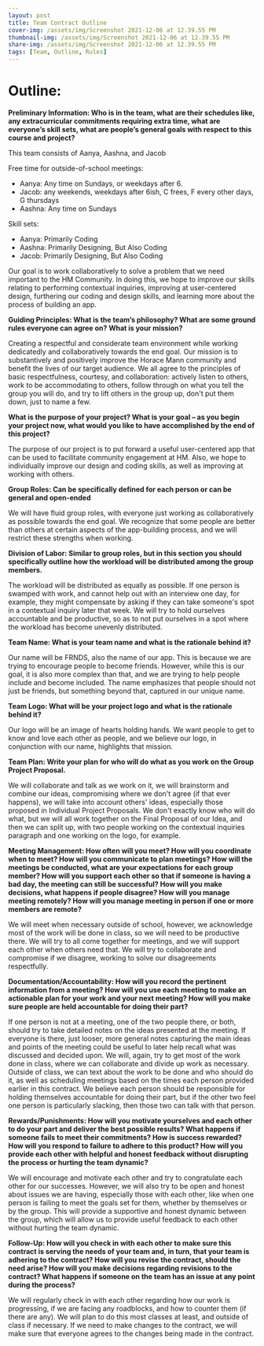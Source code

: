 ```yaml
---
layout: post
title: Team Contract Outline
cover-img: /assets/img/Screenshot 2021-12-06 at 12.39.55 PM
thumbnail-img: /assets/img/Screenshot 2021-12-06 at 12.39.55 PM
share-img: /assets/img/Screenshot 2021-12-06 at 12.39.55 PM
tags: [Team, Outline, Rules]
---
```


# Outline:

**Preliminary Information: Who is in the team, what are their schedules like, any extracurricular commitments requiring extra time, what are everyone’s skill sets, what are people’s general goals with respect to this course and project?**

This team consists of Aanya, Aashna, and Jacob

Free time for outside-of-school meetings:

* Aanya: Any time on Sundays, or weekdays after 6. 
* Jacob: any weekends, weekdays after 6ish, C frees, F every other days, G thursdays
* Aashna: Any time on Sundays

Skill sets:
* Aanya: Primarily Coding
* Aashna: Primarily Designing, But Also Coding
* Jacob: Primarily Designing, But Also Coding

Our goal is to work collaboratively to solve a problem that we need important to the HM Community. In doing this, we hope to improve our skills relating to performing contextual inquiries, improving at user-centered design, furthering our coding and design skills, and learning more about the process of building an app. 

**Guiding Principles: What is the team’s philosophy? What are some ground rules everyone can agree on? What is your mission?**

Creating a respectful and considerate team environment while working dedicatedly and collaboratively towards the end goal. Our mission is to substantively and positively improve the Horace Mann community and benefit the lives of our target audience. We all agree to the principles of basic respectfulness, courtesy, and collaboration: actively listen to others, work to be accommodating to others, follow through on what you tell the group you will do, and try to lift others in the group up, don't put them down, just to name a few. 

**What is the purpose of your project? What is your goal – as you begin your project now, what would you like to have accomplished by the end of this project?**

The purpose of our project is to put forward a useful user-centered app that can be used to facilitate community engagement at HM. Also, we hope to individually improve our design and coding skills, as well as improving at working with others. 

**Group Roles: Can be specifically defined for each person or can be general and open-ended**

We will have fluid group roles, with everyone just working as collaboratively as possible towards the end goal. We recognize that some people are better than others at certain aspects of the app-building process, and we will restrict these strengths when working. 

**Division of Labor: Similar to group roles, but in this section you should specifically outline how the workload will be distributed among the group members.**

The workload will be distributed as equally as possible. If one person is swamped with work, and cannot help out with an interview one day, for example, they might compensate by asking if they can take someone's spot in a contextual inquiry later that week. We will try to hold ourselves accountable and be productive, so as to not put ourselves in a spot where the workload has become unevenly distributed. 

**Team Name: What is your team name and what is the rationale behind it?**

Our name will be FRNDS, also the name of our app. This is because we are trying to encourage people to become friends. However, while this is our goal, it is also more complex than that, and we are trying to help people include and become included. The name emphasizes that people should not just be friends, but something beyond that, captured in our unique name. 

**Team Logo: What will be your project logo and what is the rationale behind it?**

Our logo will be an image of hearts holding hands. We want people to get to know and love each other as people, and we believe our logo, in conjunction with our name, highlights that mission. 

**Team Plan: Write your plan for who will do what as you work on the Group Project Proposal.**

We will collaborate and talk as we work on it, we will brainstorm and combine our ideas, compromising where we don't agree (if that ever happens), we will take into account others' ideas, especially those proposed in Individual Project Proposals. We don't exactly know who will do what, but we will all work together on the Final Proposal of our Idea, and then we can split up, with two people working on the contextual inquiries paragraph and one working on the logo, for example. 

**Meeting Management: How often will you meet? How will you coordinate when to meet? How will you communicate to plan meetings? How will the meetings be conducted, what are your expectations for each group member? How will you support each other so that if someone is having a bad day, the meeting can still be successful? How will you make decisions, what happens if people disagree? How will you manage meeting remotely? How will you manage meeting in person if one or more members are remote?**

We will meet when necessary outside of school, however, we acknowledge most of the work will be done in class, so we will need to be productive there. We will try to all come together for meetings, and we will support each other when others need that. We will try to collaborate and compromise if we disagree, working to solve our disagreements respectfully. 

**Documentation/Accountability: How will you record the pertinent information from a meeting? How will you use each meeting to make an actionable plan for your work and your next meeting? How will you make sure people are held accountable for doing their part?**

If one person is not at a meeting, one of the two people there, or both, should try to take detailed notes on the ideas presented at the meeting. If everyone is there, just looser, more general notes capturing the main ideas and points of the meeting could be useful to later help recall what was discussed and decided upon. We will, again, try to get most of the work done in class, where we can collaborate and divide up work as necessary. Outside of class, we can text about the work to be done and who should do it, as well as scheduling meetings based on the times each person provided earlier in this contract. We believe each person should be responsible for holding themselves accountable for doing their part, but if the other two feel one person is particularly slacking, then those two can talk with that person. 

**Rewards/Punishments: How will you motivate yourselves and each other to do your part and deliver the best possible results? What happens if someone fails to meet their commitments? How is success rewarded? How will you respond to failure to adhere to this product? How will you provide each other with helpful and honest feedback without disrupting the process or hurting the team dynamic?**

We will encourage and motivate each other and try to congratulate each other for our successes. However, we will also try to be open and honest about issues we are having, especially those with each other, like when one person is failing to meet the goals set for them, whether by themselves or by the group. This will provide a supportive and honest dynamic between the group, which will allow us to provide useful feedback to each other without hurting the team dynamic. 

**Follow-Up: How will you check in with each other to make sure this contract is serving the needs of your team and, in turn, that your team is adhering to the contract? How will you revise the contract, should the need arise? How will you make decisions regarding revisions to the contract? What happens if someone on the team has an issue at any point during the process?**

We will regularly check in with each other regarding how our work is progressing, if we are facing any roadblocks, and how to counter them (if there are any). We will plan to do this most classes at least, and outside of class if necessary. If we need to make changes to the contract, we will make sure that everyone agrees to the changes being made in the contract. 

